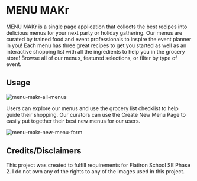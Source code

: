# MENU MAKr

MENU MAKr is a single page application that collects the best recipes into delicious menus for your next party or holiday gathering. Our menus are curated by trained food and event professionals to inspire the event planner in you! Each menu has three great recipes to get you started as well as an interactive shopping list with all the ingredients to help you in the grocery store! Browse all of our menus, featured selections, or filter by type of event.

## Usage

![menu-makr-all-menus](https://lh3.googleusercontent.com/pw/AL9nZEVWTOWnVxPT5mm4xcGd82WsZY5Mn-_AGucBMrP6VckgslXVputWy39xrQIQS-ATjbVPOcy7FdqosnsLUjFzUSkF35-TrBNVaJjGvYnamo66I0CLrQYLcKS_Gg8ftYHxsh-uTA2RTMUMDvfF_OsBWA6e=w1686-h942-no?authuser=0)

Users can explore our menus and use the grocery list checklist to help guide their shopping. Our curators can use the Create New Menu Page to easily put together their best new menus for our users.

![menu-makr-new-menu-form](https://lh3.googleusercontent.com/pw/AL9nZEXTLqr4OtA-LaSMp5KESe4Od5o6MdJ4SEm5Eb8psEqZ8FCB9wY8x7xUKL1dfHqVpgEWmO-5phMW3nuR_memOUktr6iJDOwgOIY4Fr07Pw9PsNjxJAFe1dckBXyfof_GBzjZlxDJc-AkOgwsh9Al7X3Hig=w1415-h823-no?authuser=0)

## Credits/Disclaimers

This project was created to fulfill requirements for Flatiron School SE Phase 2. I do not own any of the rights to any of the images used in this project.
